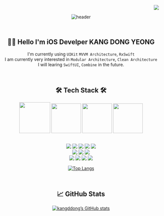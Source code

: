<p align="right">
  <a href="https://hits.seeyoufarm.com"><img src="https://hits.seeyoufarm.com/api/count/incr/badge.svg?url=https%3A%2F%2Fgithub.com%2Fkangddong%2Fhit-counter&count_bg=%23FFC002&title_bg=%23555555&icon=&icon_color=%23E7E7E7&title=hits&edge_flat=false"/></a>
</p>


<div align="center">

  ![header](https://capsule-render.vercel.app/api?type=waving&color=auto&height=300&section=header&text=kangddong%20(Rx)&fontSize=90&animation=fadeIn&fontAlignY=38&desc=&descAlignY=51&descAlign=62)

  <br>
  
  ## 🧑‍💻 Hello I'm iOS Develper KANG DONG YEONG
  
  
  I'm currently using `UIKit` `MVVM Architecture`, `RxSwift` <br>
  I am currently very interested in `Modular Architecture`, `Clean Architecture` <br>
  I will learing `SwiftUI`, `Combine` in the future. <br>


  <br>
  
## 🛠 Tech Stack 🛠
  

<img height="100" src="https://user-images.githubusercontent.com/50406861/201713355-a788da3c-58aa-415f-9a0c-3980cea3216c.png"/>
<img height="96" src="https://developer.apple.com/assets/elements/icons/swift/swift-64x64_2x.png"/>
<img height="96" src="https://user-images.githubusercontent.com/50406861/201712753-9c71c80b-8cf0-49a3-bea6-79601fc89209.png"/>
<img width="96" height="96" src="https://user-images.githubusercontent.com/50406861/201710136-a0336970-000d-4815-af77-1f2d2c6cf5a5.png"/>

  <br>
  <br>
  
<p dir="auto">
<img src="https://img.shields.io/badge/Swift-F05138?style=for-the-badge&logo=Swift&logoColor=white"/></a>
<img src="https://img.shields.io/badge/Objective C-000000?style=for-the-badge&logo=Apple&logoColor=white"/></a>
<img src="https://img.shields.io/badge/Xcode-147EFB?style=for-the-badge&logo=Xcode&logoColor=white"/></a>
<img src="https://img.shields.io/badge/Firebase-FFCA28?style=for-the-badge&logo=Firebase&logoColor=white"/></a>
<img src="https://img.shields.io/badge/ReactiveX-B7178C?style=for-the-badge&logo=ReactiveX&logoColor=white"/></a>
<br>
<img src="https://img.shields.io/badge/Git-F05032?style=for-the-badge&logo=Git&logoColor=white"/></a>
<img src="https://img.shields.io/badge/Postman-FF6C37?style=for-the-badge&logo=Postman&logoColor=white"/></a>
<img src="https://img.shields.io/badge/Fastlane-000000?style=for-the-badge&logo=Fastlane&logoColor=white"/></a>
<br>
<img src="https://img.shields.io/badge/Jira-0052CC?style=for-the-badge&logo=Jira&logoColor=white"/></a>
<img src="https://img.shields.io/badge/Confluence-172B4D?style=for-the-badge&logo=Confluence&logoColor=white"/></a>
<img src="https://img.shields.io/badge/Slack-4A154B?style=for-the-badge&logo=Slack&logoColor=white"/></a>
<img src="https://img.shields.io/badge/Discord-5865F2?style=for-the-badge&logo=Discord&logoColor=white"/></a>
<br/>

[![Top Langs](https://github-readme-stats-git-masterrstaa-rickstaa.vercel.app/api/top-langs/?username=kangddong&show_icons=true&layout=compact&theme=radical&hide_border=true)](https://github.com/anuraghazra/github-readme-stats)

<br/>
  
## 📈 GitHub Stats

[![kangddong’s GitHub stats](https://github-readme-stats-git-masterrstaa-rickstaa.vercel.app/api?username=kangddong&show_icons=true&theme=radical)](https://github.com/kangddong/github-readme-stats)


<!-- ## 💿 Algorithm && Data structure -->

<!-- [![Solved.ac Profile](http://mazassumnida.wtf/api/v2/generate_badge?boj=rkdehddud96)](http://solved.ac/rkdehddud96/) -->
  
</div>
